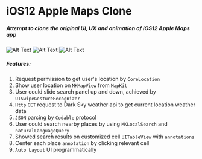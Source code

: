 # iOS12 Apple Maps Clone

##### Attempt to clone the original UI, UX and animation of iOS12 Apple Maps app
![Alt Text](https://media.giphy.com/media/5n9q1iy4mE0JEMoxkN/giphy.gif) 
![Alt Text](https://media.giphy.com/media/5wFUxlmrZnd1D2SR5G/giphy.gif)
![Alt Text](https://giphy.com/gifs/1mgnqExHF3OZSt93BI)
##### Features:
1. Request permission to get user's location by `CoreLocation`
2. Show user location on `MKMapView` from `MapKit`
3. User could slide search panel up and down, achieved by `UISwipeGestureRecognizer`
4. `Http` `GET` request to Dark Sky weather api to get current location weather data
5. `JSON` parcing by `Codable` protocol
6. User could search nearby places by using `MKLocalSearch` and `naturalLanguageQuery`
7. Showed search results on customized cell `UITableView` with `annotations`
8. Center each place `annotation` by clicking relevant cell
9. `Auto Layout` UI programmatically
